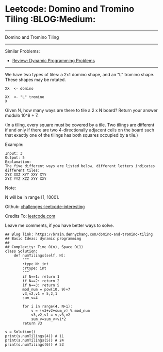 # Leetcode: Domino and Tromino Tiling     :BLOG:Medium:


---

Domino and Tromino Tiling  

---

Similar Problems:  
-   [Review: Dynamic Programming Problems](https://brain.dennyzhang.com/review-dynamicprogramming)

---

We have two types of tiles: a 2x1 domino shape, and an "L" tromino shape. These shapes may be rotated.  

    XX  <- domino
    
    XX  <- "L" tromino
    X

Given N, how many ways are there to tile a 2 x N board? Return your answer modulo 10^9 + 7.  

(In a tiling, every square must be covered by a tile. Two tilings are different if and only if there are two 4-directionally adjacent cells on the board such that exactly one of the tilings has both squares occupied by a tile.)  

Example:  

    Input: 3
    Output: 5
    Explanation: 
    The five different ways are listed below, different letters indicates different tiles:
    XYZ XXZ XYY XXY XYY
    XYZ YYZ XZZ XYY XXY

Note:  

N  will be in range [1, 1000].  

Github: [challenges-leetcode-interesting](https://github.com/DennyZhang/challenges-leetcode-interesting/tree/master/domino-and-tromino-tiling)  

Credits To: [leetcode.com](https://leetcode.com/problems/domino-and-tromino-tiling/description/)  

Leave me comments, if you have better ways to solve.  

    ## Blog link: https://brain.dennyzhang.com/domino-and-tromino-tiling
    ## Basic Ideas: dynamic programming
    ##
    ## Complexity: Time O(n), Space O(1)
    class Solution:
        def numTilings(self, N):
            """
            :type N: int
            :rtype: int
            """
            if N==1: return 1
            if N==2: return 2
            if N==3: return 5
            mod_num = pow(10, 9)+7
            v3,v2,v1 = 5,2,1
            sum_v=4
    
            for i in range(4, N+1):
                v = (v3+v2+sum_v) % mod_num
                v3,v2,v1 = v,v3,v2
                sum_v=sum_v+v1*2
            return v3
    
    s = Solution()
    print(s.numTilings(4)) # 11
    print(s.numTilings(5)) # 24
    print(s.numTilings(6)) # 53